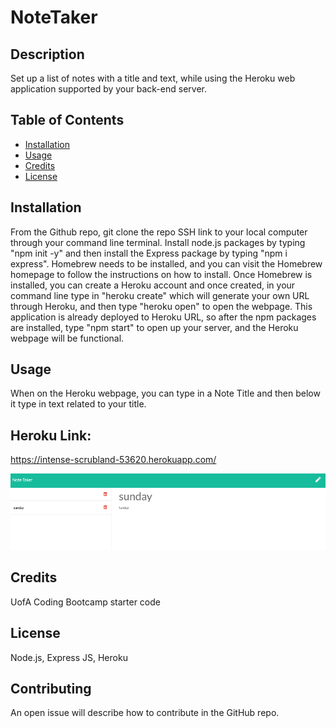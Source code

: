 # NoteTaker

## Description 
Set up a list of notes with a title and text, while using the Heroku web application supported by your back-end server. 

## Table of Contents 
* [Installation](#installation)
* [Usage](#usage)
* [Credits](#credits)
* [License](#license)

## Installation 
From the Github repo, git clone the repo SSH link to your local computer through your command line terminal. Install node.js packages by typing "npm init -y" and then install the Express package by typing "npm i express". Homebrew needs to be installed, and you can visit the Homebrew homepage to follow the instructions on how to install. Once Homebrew is installed, you can create a Heroku account and once created, in your command line type in "heroku create" which will generate your own URL through Heroku, and then type "heroku open" to open the webpage. This application is already deployed to Heroku URL, so after the npm packages are installed, type "npm start" to open up your server, and the Heroku webpage will be functional.

## Usage 
When on the Heroku webpage, you can type in a Note Title and then below it type in text related to your title. 

## Heroku Link: 
https://intense-scrubland-53620.herokuapp.com/

![picture](./public/assets/notetaker.png)
    
## Credits 
UofA Coding Bootcamp starter code

## License 
Node.js, Express JS, Heroku

## Contributing 
An open issue will describe how to contribute in the GitHub repo.
